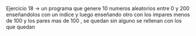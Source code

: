 Ejercicio 18 -> un programa que genere 10 numeros aleatorios entre 0 y 200 enseñandolos con un indice y luego enseñando otro con los impares menos de 100 y los pares mas de 100 , se quedan sin alguno se rellenan con los que quedan